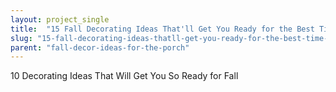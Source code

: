 ```yaml
---
layout: project_single
title:  "15 Fall Decorating Ideas That'll Get You Ready for the Best Time of Year"
slug: "15-fall-decorating-ideas-thatll-get-you-ready-for-the-best-time-of-year"
parent: "fall-decor-ideas-for-the-porch"
---
```

10 Decorating Ideas That Will Get You So Ready for Fall